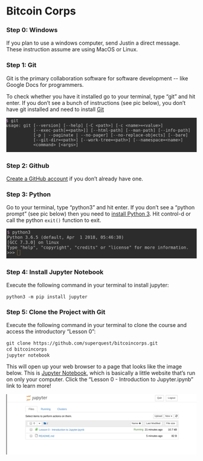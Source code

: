 # Bitcoin Corps


### Step 0: Windows

If you plan to use a windows computer, send Justin a direct message. These instruction assume are using MacOS or Linux.

### Step 1: Git

Git is the primary collaboration software for software development -- like Google Docs for programmers.

To check whether you have it installed go to your terminal, type “git” and hit enter. If you don’t see a bunch of instructions (see pic below), you don’t have git installed and need to install [Git](https://git-scm.com/book/en/v2/Getting-Started-Installing-Git)

![image](./images/git.png)

### Step 2: Github

[Create a GitHub account](https://github.com/join) if you don’t already have one.

### Step 3: Python

Go to your terminal, type “python3” and hit enter. If you don’t see a “python prompt” (see pic below) then you need to [install Python 3](https://docs.python-guide.org/starting/installation/). Hit control-d or call the python `exit()` function to exit.

![image](./images/prompt.png)

### Step 4: Install Jupyter Notebook

Execute the following command in your terminal to install jupyter:

```
python3 -m pip install jupyter
```

### Step 5: Clone the Project with Git

Execute the following command in your terminal to clone the course and access the introductory “Lesson 0”:

```
git clone https://github.com/superquest/bitcoincorps.git
cd bitcoincorps
jupyter notebook
```

This will open up your web browser to a page that looks like the image below. This is [Jupyter Notebook](http://jupyter.org/), which is basically a little website that’s run on only your computer. Click the “Lesson 0 - Introduction to Jupyter.ipynb” link to learn more!

![image](./images/jupyter.png)

